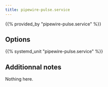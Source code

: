 ```yaml
---
title: pipewire-pulse.service
---
```


{{% provided_by "pipewire-pulse.service" %}}

## Options

{{% systemd_unit "pipewire-pulse.service" %}}

## Additionnal notes

Nothing here.